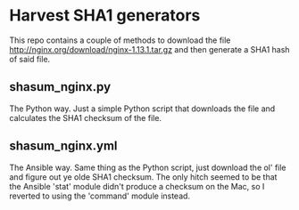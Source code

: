 # Harvest SHA1 generators

This repo contains a couple of methods to download the file http://nginx.org/download/nginx-1.13.1.tar.gz and then generate a SHA1 hash of said file.

## shasum_nginx.py

The Python way.  Just a simple Python script that downloads the file and calculates the SHA1 checksum of the file.

## shasum_nginx.yml

The Ansible way. Same thing as the Python script, just download the ol' file and figure out ye olde SHA1 checksum. The only hitch seemed to be that the Ansible 'stat' module didn't produce a checksum on the Mac, so I reverted to using the 'command' module instead.